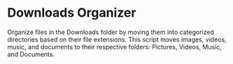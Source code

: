 # Downloads Organizer

Organize files in the Downloads folder by moving them into categorized directories based on their file extensions. This script moves images, videos, music, and documents to their respective folders: Pictures, Videos, Music, and Documents.
